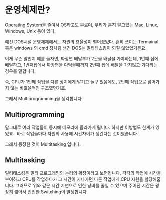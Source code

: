 

# 운영체제란? 
Operating System을 줄여서 OS라고도 부르며, 
우리가 흔히 알고있는 Mac, Linux, Windows, Unix 등이 있다. 

예전 DOS시절 운영체제에서는 자원의 효율성이 떨어졌었다. 
흔히 쓰이는 Termainal 혹은 windows 의 cmd 창처럼 생긴 DOS는 
멀티태스킹이 되질 않았었거든요.  
  
  
이게 무슨 말인지 예를 들자면, 
짜장면 배달부가 2곳을 배달을 가야하는데,
1번째 집에 배달하고, 1번째집에서 짜장면을 다먹을때까지 2번째 집에 배달을 가지않고 기다리는 경우를 말합니다.

즉, CPU가 1번째 작업을 다른 장치에게 맡기고 놀구 있음에도, 2번째 작업으로 넘어가지 않는 비효율적인 구조였던거죠.

그래서 Multiprogramming을 생각합니다. 

## Multiprogramming
말그대로 여러 작업들이 동시에 메모리에 올라가게 됩니다. 
하지만 이방법도 한계가 있었죠..
바로 작업들마다 자원의 사용에 시간차이가 생긴다는 것이였습니다.

그래서 등장한 것이 Multitasking 입니다.

## Multitasking
멀티태스킹은  멀티 프로그래밍의 논리의 확장이라고 보면됩니다.
각각의 작업에 시간을 부여하고 CPU를 작업하다가 그 시간이 지나가면 다른 작업에게 CPU 자원을 할당해줍니다.
그러므로 위와 같은 시간 지연으로 인한 낭비를 줄일 수 있으며 주어진 시간은 굉장히 짧아서 빈번한 
Switching이 발생합니다. 
